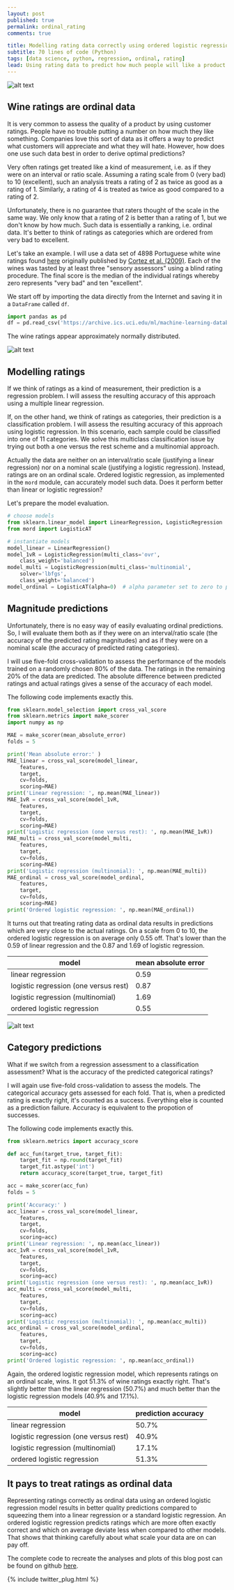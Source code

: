 ```yaml
---
layout: post
published: true
permalink: ordinal_rating
comments: true

title: Modelling rating data correctly using ordered logistic regression
subtitle: 70 lines of code (Python)
tags: [data science, python, regression, ordinal, rating]
lead: Using rating data to predict how much people will like a product is more tricky than it seems. Even though ratings often get treated as if they were a kind of measurement, they are actually a ranking. The difference is not just academic. In this blog post I show how using an appropriate model for such data improves prediction accuracy.
---
```


![alt text](https://raw.githubusercontent.com/rikunert/ordinal_wine/master/wine_ratings_model_accuracy.png "Model accuracy when predicting ordinal rating data")

<!--excerpt-->

## Wine ratings are ordinal data
It is very common to assess the quality of a product by using customer ratings.
People have no trouble putting a number on how much they like something.
Companies love this sort of data as it offers a way to predict what customers will appreciate and what they will hate.
However, how does one use such data best in order to derive optimal predictions?

Very often ratings get treated like a kind of measurement, i.e. as if they were on an interval or ratio scale.
Assuming a rating scale from 0 (very bad) to 10 (excellent), such an analysis treats a rating of 2 as twice as good as a rating of 1.
Similarly, a rating of 4 is treated as twice as good compared to a rating of 2.

Unfortunately, there is no guarantee that raters thought of the scale in the same way.
We only know that a rating of 2 is better than a rating of 1, but we don't know by how much.
Such data is essentially a ranking, i.e. ordinal data.
It's better to think of ratings as categories which are ordered from very bad to excellent.

Let's take an example. I will use a data set of 4898 Portuguese white wine ratings found [here](https://archive.ics.uci.edu/ml/datasets/wine+quality) originally published by [Cortez et al. (2009)](http://sci-hub.tw/10.1016/j.dss.2009.05.016). Each of the wines was tasted by at least three "sensory assessors" using a blind rating procedure. The final score is the median of the individual ratings whereby zero represents "very bad" and ten "excellent".

We start off by importing the data directly from the Internet and saving it in a `DataFrame` called `df`.

```Python
import pandas as pd
df = pd.read_csv('https://archive.ics.uci.edu/ml/machine-learning-databases/wine-quality/winequality-white.csv', sep=';')
```

The wine ratings appear approximately normally distributed.

![alt text](https://raw.githubusercontent.com/rikunert/ordinal_wine/master/wine_ratings.png "Wine rating distribution")

## Modelling ratings
If we think of ratings as a kind of measurement, their prediction is a regression problem.
I will assess the resulting accuracy of this approach using a multiple linear regression.

If, on the other hand, we think of ratings as categories, their prediction is a classification problem.
I will assess the resulting accuracy of this approach using logistic regression.
In this scenario, each sample could be classified into one of 11 categories.
We solve this multiclass classification issue by trying out both a one versus the rest scheme and a multinomial approach.

Actually the data are neither on an interval/ratio scale (justifying a linear regression) nor on a nominal scale (justifying a logistic regression).
Instead, ratings are on an ordinal scale.
Ordered logistic regression, as implemented in the `mord` module, can accurately model such data.
Does it perform better than linear or logistic regression?

Let's prepare the model evaluation.

```Python
# choose models
from sklearn.linear_model import LinearRegression, LogisticRegression
from mord import LogisticAT

# instantiate models
model_linear = LinearRegression()
model_1vR = LogisticRegression(multi_class='ovr',
    class_weight='balanced')
model_multi = LogisticRegression(multi_class='multinomial',
    solver='lbfgs',
    class_weight='balanced')
model_ordinal = LogisticAT(alpha=0)  # alpha parameter set to zero to perform no regularisation
```

## Magnitude predictions

Unfortunately, there is no easy way of easily evaluating ordinal predictions.
So, I will evaluate them both as if they were on an interval/ratio scale (the accuracy of the predicted rating magnitudes) and as if they were on a nominal scale (the accuracy of predicted rating categories).

I will use five-fold cross-validation to assess the performance of the models trained on a randomly chosen 80% of the data.
The ratings in the remaining 20% of the data are predicted.
The absolute difference between predicted ratings and actual ratings gives a sense of the accuracy of each model.

The following code implements exactly this.
```Python
from sklearn.model_selection import cross_val_score
from sklearn.metrics import make_scorer
import numpy as np

MAE = make_scorer(mean_absolute_error)
folds = 5

print('Mean absolute error:' )
MAE_linear = cross_val_score(model_linear,
    features,
    target,
    cv=folds,
    scoring=MAE)
print('Linear regression: ', np.mean(MAE_linear))
MAE_1vR = cross_val_score(model_1vR,
    features,
    target,
    cv=folds,
    scoring=MAE)
print('Logistic regression (one versus rest): ', np.mean(MAE_1vR))
MAE_multi = cross_val_score(model_multi,
    features,
    target,
    cv=folds,
    scoring=MAE)
print('Logistic regression (multinomial): ', np.mean(MAE_multi))
MAE_ordinal = cross_val_score(model_ordinal,
    features,
    target,
    cv=folds,
    scoring=MAE)
print('Ordered logistic regression: ', np.mean(MAE_ordinal))
```
It turns out that treating rating data as ordinal data results in predictions which are very close to the actual ratings.
On a scale from 0 to 10, the ordered logistic regression is on average only 0.55 off.
That's lower than the 0.59 of linear regression and the 0.87 and 1.69 of logistic regression.

model | mean absolute error
---|---
linear regression | 0.59
logistic regression (one versus rest) | 0.87
logistic regression (multinomial) | 1.69
ordered logistic regression | 0.55

![alt text](https://raw.githubusercontent.com/rikunert/ordinal_wine/master/wine_ratings_model_accuracy.png "Model accuracy when predicting ordinal rating data")

## Category predictions

What if we switch from a regression assessment to a classification assessment?
What is the accuracy of the predicted categorical ratings?

I will again use five-fold cross-validation to assess the models.
The categorical accuracy gets assessed for each fold.
That is, when a predicted rating is exactly right, it's counted as a success.
Everything else is counted as a prediction failure.
Accuracy is equivalent to the propotion of successes.

The following code implements exactly this.
```Python
from sklearn.metrics import accuracy_score

def acc_fun(target_true, target_fit):
    target_fit = np.round(target_fit)
    target_fit.astype('int')
    return accuracy_score(target_true, target_fit)

acc = make_scorer(acc_fun)
folds = 5

print('Accuracy:' )
acc_linear = cross_val_score(model_linear,
    features,
    target,
    cv=folds,
    scoring=acc)
print('Linear regression: ', np.mean(acc_linear))
acc_1vR = cross_val_score(model_1vR,
    features,
    target,
    cv=folds,
    scoring=acc)
print('Logistic regression (one versus rest): ', np.mean(acc_1vR))
acc_multi = cross_val_score(model_multi,
    features,
    target,
    cv=folds,
    scoring=acc)
print('Logistic regression (multinomial): ', np.mean(acc_multi))
acc_ordinal = cross_val_score(model_ordinal,
    features,
    target,
    cv=folds,
    scoring=acc)
print('Ordered logistic regression: ', np.mean(acc_ordinal))
```

Again, the ordered logistic regression model, which represents ratings on an ordinal scale, wins.
It got 51.3% of wine ratings exactly right.
That's slightly better than the linear regression (50.7%) and much better than the logistic regression models (40.9% and 17.1%).

model | prediction accuracy
---|---
linear regression | 50.7%
logistic regression (one versus rest) | 40.9%
logistic regression (multinomial) | 17.1%
ordered logistic regression | 51.3%

## It pays to treat ratings as ordinal data
Representing ratings correctly as ordinal data using an ordered logistic regression model results in better quality predictions compared to squeezing them into a linear regression or a standard logistic regression.
An ordered logistic regression predicts ratings which are more often exactly correct and which on average deviate less when compared to other models.
That shows that thinking carefully about what scale your data are on can pay off.

The complete code to recreate the analyses and plots of this blog post can be found on github [here](https://github.com/rikunert/ordinal_wine).

{% include twitter_plug.html %}
